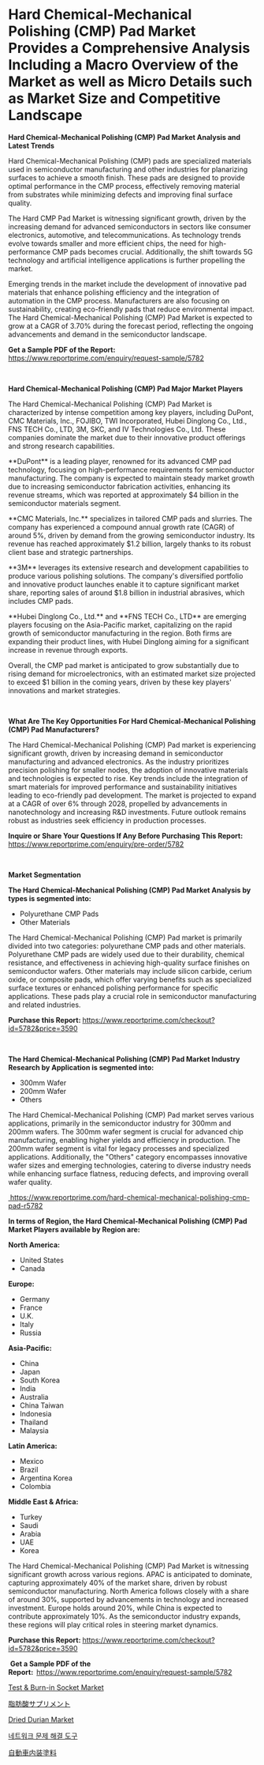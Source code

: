 <p><h1>Hard Chemical-Mechanical Polishing (CMP) Pad Market Provides a Comprehensive Analysis Including a Macro Overview of the Market as well as Micro Details such as Market Size and Competitive Landscape</h1></p><p><strong>Hard Chemical-Mechanical Polishing (CMP) Pad Market Analysis and Latest Trends</strong></p>
<p><p>Hard Chemical-Mechanical Polishing (CMP) pads are specialized materials used in semiconductor manufacturing and other industries for planarizing surfaces to achieve a smooth finish. These pads are designed to provide optimal performance in the CMP process, effectively removing material from substrates while minimizing defects and improving final surface quality. </p><p>The Hard CMP Pad Market is witnessing significant growth, driven by the increasing demand for advanced semiconductors in sectors like consumer electronics, automotive, and telecommunications. As technology trends evolve towards smaller and more efficient chips, the need for high-performance CMP pads becomes crucial. Additionally, the shift towards 5G technology and artificial intelligence applications is further propelling the market.</p><p>Emerging trends in the market include the development of innovative pad materials that enhance polishing efficiency and the integration of automation in the CMP process. Manufacturers are also focusing on sustainability, creating eco-friendly pads that reduce environmental impact. The Hard Chemical-Mechanical Polishing (CMP) Pad Market is expected to grow at a CAGR of 3.70% during the forecast period, reflecting the ongoing advancements and demand in the semiconductor landscape.</p></p>
<p><strong>Get a Sample PDF of the Report:&nbsp;</strong> <a href="https://www.reportprime.com/enquiry/request-sample/5782">https://www.reportprime.com/enquiry/request-sample/5782</a></p>
<p>&nbsp;</p>
<p><strong>Hard Chemical-Mechanical Polishing (CMP) Pad Major Market Players</strong></p>
<p><p>The Hard Chemical-Mechanical Polishing (CMP) Pad Market is characterized by intense competition among key players, including DuPont, CMC Materials, Inc., FOJIBO, TWI Incorporated, Hubei Dinglong Co., Ltd., FNS TECH Co., LTD, 3M, SKC, and IV Technologies Co., Ltd. These companies dominate the market due to their innovative product offerings and strong research capabilities.</p><p>**DuPont** is a leading player, renowned for its advanced CMP pad technology, focusing on high-performance requirements for semiconductor manufacturing. The company is expected to maintain steady market growth due to increasing semiconductor fabrication activities, enhancing its revenue streams, which was reported at approximately $4 billion in the semiconductor materials segment.</p><p>**CMC Materials, Inc.** specializes in tailored CMP pads and slurries. The company has experienced a compound annual growth rate (CAGR) of around 5%, driven by demand from the growing semiconductor industry. Its revenue has reached approximately $1.2 billion, largely thanks to its robust client base and strategic partnerships.</p><p>**3M** leverages its extensive research and development capabilities to produce various polishing solutions. The company's diversified portfolio and innovative product launches enable it to capture significant market share, reporting sales of around $1.8 billion in industrial abrasives, which includes CMP pads.</p><p>**Hubei Dinglong Co., Ltd.** and **FNS TECH Co., LTD** are emerging players focusing on the Asia-Pacific market, capitalizing on the rapid growth of semiconductor manufacturing in the region. Both firms are expanding their product lines, with Hubei Dinglong aiming for a significant increase in revenue through exports.</p><p>Overall, the CMP pad market is anticipated to grow substantially due to rising demand for microelectronics, with an estimated market size projected to exceed $1 billion in the coming years, driven by these key players' innovations and market strategies.</p></p>
<p>&nbsp;</p>
<p><strong>What Are The Key Opportunities For Hard Chemical-Mechanical Polishing (CMP) Pad Manufacturers?</strong></p>
<p><p>The Hard Chemical-Mechanical Polishing (CMP) Pad market is experiencing significant growth, driven by increasing demand in semiconductor manufacturing and advanced electronics. As the industry prioritizes precision polishing for smaller nodes, the adoption of innovative materials and technologies is expected to rise. Key trends include the integration of smart materials for improved performance and sustainability initiatives leading to eco-friendly pad development. The market is projected to expand at a CAGR of over 6% through 2028, propelled by advancements in nanotechnology and increasing R&D investments. Future outlook remains robust as industries seek efficiency in production processes.</p></p>
<p><strong>Inquire or Share Your Questions If Any Before Purchasing This Report:</strong> <a href="https://www.reportprime.com/enquiry/pre-order/5782">https://www.reportprime.com/enquiry/pre-order/5782</a></p>
<p>&nbsp;</p>
<p><strong>Market Segmentation</strong></p>
<p><strong>The Hard Chemical-Mechanical Polishing (CMP) Pad Market Analysis by types is segmented into:</strong></p>
<p><ul><li>Polyurethane CMP Pads</li><li>Other Materials</li></ul></p>
<p><p>The Hard Chemical-Mechanical Polishing (CMP) Pad market is primarily divided into two categories: polyurethane CMP pads and other materials. Polyurethane CMP pads are widely used due to their durability, chemical resistance, and effectiveness in achieving high-quality surface finishes on semiconductor wafers. Other materials may include silicon carbide, cerium oxide, or composite pads, which offer varying benefits such as specialized surface textures or enhanced polishing performance for specific applications. These pads play a crucial role in semiconductor manufacturing and related industries.</p></p>
<p><strong>Purchase this Report:&nbsp;</strong><a href="https://www.reportprime.com/checkout?id=5782&price=3590">https://www.reportprime.com/checkout?id=5782&price=3590</a></p>
<p>&nbsp;</p>
<p><strong>The Hard Chemical-Mechanical Polishing (CMP) Pad Market Industry Research by Application is segmented into:</strong></p>
<p><ul><li>300mm Wafer</li><li>200mm Wafer</li><li>Others</li></ul></p>
<p><p>The Hard Chemical-Mechanical Polishing (CMP) Pad market serves various applications, primarily in the semiconductor industry for 300mm and 200mm wafers. The 300mm wafer segment is crucial for advanced chip manufacturing, enabling higher yields and efficiency in production. The 200mm wafer segment is vital for legacy processes and specialized applications. Additionally, the "Others" category encompasses innovative wafer sizes and emerging technologies, catering to diverse industry needs while enhancing surface flatness, reducing defects, and improving overall wafer quality.</p></p>
<p><a href="https://www.reportprime.com/hard-chemical-mechanical-polishing-cmp-pad-r5782">&nbsp;https://www.reportprime.com/hard-chemical-mechanical-polishing-cmp-pad-r5782</a></p>
<p><strong>In terms of Region, the Hard Chemical-Mechanical Polishing (CMP) Pad Market Players available by Region are:</strong></p>
<p>
    <p> <strong> North America: </strong>
        <ul>
            <li>United States</li>
            <li>Canada</li>
        </ul>
        </p> 
    <p> <strong> Europe: </strong>
        <ul>
            <li>Germany</li>
            <li>France</li>
            <li>U.K.</li>
            <li>Italy</li>
            <li>Russia</li>
        </ul>
        </p> 
    <p> <strong> Asia-Pacific: </strong>
        <ul>
            <li>China</li>
            <li>Japan</li>
            <li>South Korea</li>
            <li>India</li>
            <li>Australia</li>
            <li>China Taiwan</li>
            <li>Indonesia</li>
            <li>Thailand</li>
            <li>Malaysia</li>
        </ul>
        </p> 
    <p> <strong> Latin America: </strong>
        <ul>
            <li>Mexico</li>
            <li>Brazil</li>
            <li>Argentina Korea</li>
            <li>Colombia</li>
        </ul>
        </p> 
    <p> <strong> Middle East & Africa: </strong>
        <ul>
            <li>Turkey</li>
            <li>Saudi</li>
            <li>Arabia</li>
            <li>UAE</li>
            <li>Korea</li>
        </ul>
    </p>
    </p>
<p><p>The Hard Chemical-Mechanical Polishing (CMP) Pad Market is witnessing significant growth across various regions. APAC is anticipated to dominate, capturing approximately 40% of the market share, driven by robust semiconductor manufacturing. North America follows closely with a share of around 30%, supported by advancements in technology and increased investment. Europe holds around 20%, while China is expected to contribute approximately 10%. As the semiconductor industry expands, these regions will play critical roles in steering market dynamics.</p></p>
<p><strong>Purchase this Report: </strong><a href="https://www.reportprime.com/checkout?id=5782&price=3590">https://www.reportprime.com/checkout?id=5782&price=3590</a></p>
<p>&nbsp;<strong>Get a Sample PDF of the Report:&nbsp;&nbsp;</strong><a href="https://www.reportprime.com/enquiry/request-sample/5782">https://www.reportprime.com/enquiry/request-sample/5782</a></p>
<p><strong></strong></p>
<p><p><a href="https://github.com/jordond5lezama/Market-Research-Report-List-1/blob/main/test-burn-in-socket-market.md">Test & Burn-in Socket Market</a></p><p><a href="https://medium.com/@dfs4ff/fatty-acid-supplements-market-%E3%81%AF-%E3%82%B3%E3%82%B9%E3%83%88%E7%AE%A1%E7%90%86%E3%81%A8%E5%8A%B9%E7%8E%87%E5%90%91%E4%B8%8A%E3%82%92%E5%84%AA%E5%85%88%E3%81%97%E3%81%BE%E3%81%99-%E3%81%95%E3%82%89%E3%81%AB-%E5%A0%B1%E5%91%8A%E6%9B%B8%E3%81%AF%E5%B8%82%E5%A0%B4%E3%81%AE%E9%9C%80%E8%A6%81%E9%9D%A2%E3%81%A8%E4%BE%9B%E7%B5%A6%E9%9D%A2%E3%81%AE%E4%B8%A1%E6%96%B9%E3%82%92%E3%82%AB%E3%83%90%E3%83%BC%E3%81%97%E3%81%A6%E3%81%84%E3%81%BE%E3%81%99-fatty-acid-fd0d8eaedf15">脂肪酸サプリメント</a></p><p><a href="https://www.linkedin.com/pulse/dried-durian-market-global-regional-analysis-2024-2031-xsyge?trackingId=NOvxg9bGSGOBX65Bjb9prQ%3D%3D">Dried Durian Market</a></p><p><a href="https://medium.com/@terina.1/%EC%A0%84%EC%84%B8%EA%B3%84-%EB%84%A4%ED%8A%B8%EC%9B%8C%ED%81%AC-%EB%AC%B8%EC%A0%9C-%ED%95%B4%EA%B2%B0-%EB%8F%84%EA%B5%AC-%EC%8B%9C%EC%9E%A5-%EC%A0%9C%ED%92%88-%EC%9C%A0%ED%98%95-%EC%95%A0%ED%94%8C%EB%A6%AC%EC%BC%80%EC%9D%B4%EC%85%98-%EC%A7%80%EC%97%AD-%EB%B0%8F-%EA%B8%B0%EC%97%85%EB%B3%84-%EC%82%B0%EC%97%85-%EC%84%B8%EB%B6%84%ED%99%94-%EC%A0%84%EB%A7%9D-%EC%8B%9C%EC%9E%A5-%ED%8F%89%EA%B0%80-%EA%B2%BD%EC%9F%81-%EC%8B%9C%EB%82%98%EB%A6%AC%EC%98%A4-%ED%8A%B8%EB%A0%8C%EB%93%9C-%EB%B0%8F-%EC%98%88%EC%B8%A1-2024-2031-324bc819c1f0">네트워크 문제 해결 도구</a></p><p><a href="https://medium.com/@dfs4ff/%E3%82%B0%E3%83%AD%E3%83%BC%E3%83%90%E3%83%AB%E8%87%AA%E5%8B%95%E8%BB%8A%E3%82%A4%E3%83%B3%E3%83%86%E3%83%AA%E3%82%A2%E3%82%B3%E3%83%BC%E3%83%86%E3%82%A3%E3%83%B3%E3%82%B0%E5%B8%82%E5%A0%B4%E3%81%AE%E7%8A%B6%E6%B3%81-2024-2031-%E3%81%8A%E3%82%88%E3%81%B3%E5%9C%B0%E5%9F%9F-%E8%A3%BD%E5%93%81-%E6%9C%80%E7%B5%82%E7%94%A8%E9%80%94%E5%88%A5%E3%81%AE%E4%BA%88%E6%B8%AC-e289e8ce2836">自動車内装塗料</a></p></p>